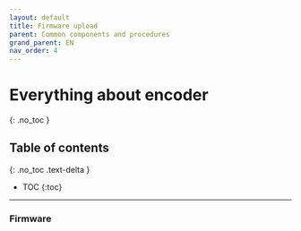 ```yaml
---
layout: default
title: Firmware upload
parent: Common components and procedures
grand_parent: EN
nav_order: 4
---
```


# Everything about encoder
{: .no_toc }

## Table of contents
{: .no_toc .text-delta }

- TOC
  {:toc}

---

### Firmware